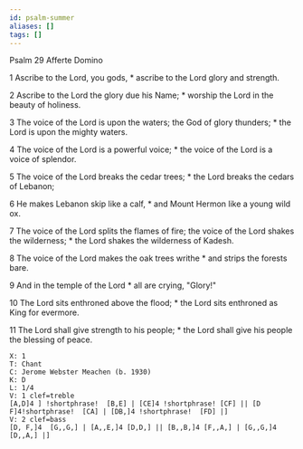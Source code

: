 ```yaml
---
id: psalm-summer
aliases: []
tags: []
---
```

Psalm 29
Afferte Domino

1 Ascribe to the Lord, you gods, *
ascribe to the Lord glory and strength.

2 Ascribe to the Lord the glory due his Name; *
worship the Lord in the beauty of holiness.

3 The voice of the Lord is upon the waters;
the God of glory thunders; *
the Lord is upon the mighty waters.

4 The voice of the Lord is a powerful voice; *
the voice of the Lord is a voice of splendor.

5 The voice of the Lord breaks the cedar trees; *
the Lord breaks the cedars of Lebanon;

6 He makes Lebanon skip like a calf, *
and Mount Hermon like a young wild ox.

7 The voice of the Lord splits the flames of fire;
the voice of the Lord shakes the wilderness; *
the Lord shakes the wilderness of Kadesh.

8 The voice of the Lord makes the oak trees writhe *
and strips the forests bare.

9 And in the temple of the Lord *
all are crying, "Glory!"

10 The Lord sits enthroned above the flood; *
the Lord sits enthroned as King for evermore.

11 The Lord shall give strength to his people; *
the Lord shall give his people the blessing of peace.

```music-abc
X: 1
T: Chant
C: Jerome Webster Meachen (b. 1930)
K: D
L: 1/4
V: 1 clef=treble
[A,D]4 ] !shortphrase!  [B,E] | [CE]4 !shortphrase! [CF] || [D F]4!shortphrase!  [CA] | [DB,]4 !shortphrase!  [FD] |]
V: 2 clef=bass
[D, F,]4  [G,,G,] | [A,,E,]4 [D,D,] || [B,,B,]4 [F,,A,] | [G,,G,]4 [D,,A,] |]
```


